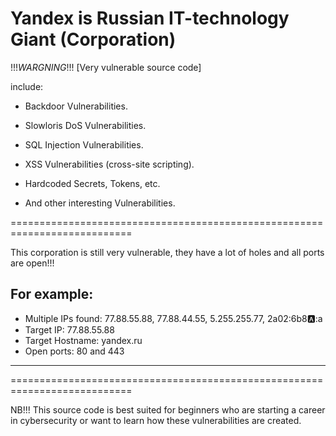 # Yandex is Russian IT-technology Giant (Corporation)

!!!_WARGNING_!!!
[Very vulnerable source code]

include:

- Backdoor Vulnerabilities.
  
- Slowloris DoS Vulnerabilities.
  
- SQL Injection Vulnerabilities.
  
- XSS Vulnerabilities (cross-site scripting).
  
- Hardcoded Secrets, Tokens, etc.

- And other interesting Vulnerabilities.

===========================================================================

This corporation is still very vulnerable, they have a lot of holes and all ports are open!!!

For example:
---------------------------------------------------------------------------
+ Multiple IPs found: 77.88.55.88, 77.88.44.55, 5.255.255.77, 2a02:6b8:a::a
+ Target IP:          77.88.55.88
+ Target Hostname:    yandex.ru
+ Open ports: 80 and 443
---------------------------------------------------------------------------

===========================================================================

 NB!!! This source code is best suited for beginners who are starting a career in cybersecurity or want to learn how these vulnerabilities are created.
